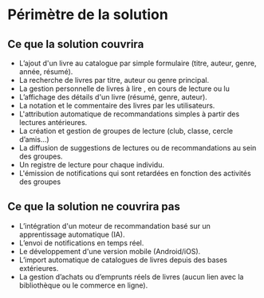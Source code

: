 # Périmètre de la solution

## Ce que la solution couvrira

- L’ajout d'un livre au catalogue par simple formulaire (titre, auteur, genre, année, résumé).
- La recherche de livres par titre, auteur ou genre principal.
- La gestion personnelle de livres à lire , en cours de lecture ou lu
- L’affichage des détails d'un livre (résumé, genre, auteur).
- La notation et le commentaire des livres par les utilisateurs.
- L'attribution automatique de recommandations simples à partir des lectures antérieures.
- La création et gestion de groupes de lecture (club, classe, cercle d’amis…)
- La diffusion de suggestions de lectures ou de recommandations au sein des groupes.
- Un registre de lecture pour chaque individu.
- L'émission de notifications qui sont retardées en fonction des activités des groupes

## Ce que la solution ne couvrira pas

- L’intégration d'un moteur de recommandation basé sur un apprentissage automatique (IA).
- L’envoi de notifications en temps réel.
- Le développement d'une version mobile (Android/iOS).
- L’import automatique de catalogues de livres depuis des bases extérieures.
- La gestion d’achats ou d’emprunts réels de livres (aucun lien avec la bibliothèque ou le commerce en ligne).